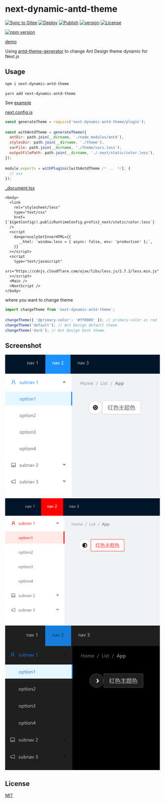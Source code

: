 # next-dynamic-antd-theme

[![Sync to Gitee](https://github.com/OhYee/next-dynamic-antd-theme/workflows/Sync%20to%20Gitee/badge.svg)](https://gitee.com/OhYee/next-dynamic-antd-theme) [![Deploy](https://github.com/OhYee/next-dynamic-antd-theme/workflows/Deploy/badge.svg)](https://gitee.com/OhYee/next-dynamic-antd-theme) [![Publish](https://github.com/OhYee/next-dynamic-antd-theme/workflows/Publish/badge.svg)](https://gitee.com/OhYee/next-dynamic-antd-theme)
[![version](https://img.shields.io/github/v/tag/OhYee/next-dynamic-antd-theme)](https://github.com/OhYee/next-dynamic-antd-theme/tags)  [![License](https://img.shields.io/github/license/OhYee/next-dynamic-antd-theme)](./LICENSE)

[![npm version](https://img.shields.io/npm/v/next-dynamic-antd-theme)](https://www.npmjs.com/package/next-dynamic-antd-theme)

[demo](https://ohyee.github.io/next-dynamic-antd-theme/)

Using [antd-theme-generator](https://github.com/mzohaibqc/antd-theme-generator) to change Ant Design theme dynamic for Next.js

## Usage

```
npm i next-dynamic-antd-theme

yarn add next-dynamic-antd-theme
```


See [example](example)

[next.config.js](example/next.config.js)

```js
const generateTheme = require('next-dynamic-antd-theme/plugin');

const withAntdTheme = generateTheme({
  antDir: path.join(__dirname, './node_modules/antd'),
  stylesDir: path.join(__dirname, './theme'),
  varFile: path.join(__dirname, './theme/vars.less'),
  outputFilePath: path.join(__dirname, './.next/static/color.less'),
});

module.exports = withPlugins([withAntdTheme /* ... */], {
  // xxx
});
```

[\_document.tsx](example/_document.tsx)

```tsx
<body>
  <link
    rel="stylesheet/less"
    type="text/css"
    href={`${getConfig().publicRuntimeConfig.prefix}_next/static/color.less`}
  />
  <script
    dangerouslySetInnerHTML={{
      __html: `window.less = { async: false, env: 'production' };`,
    }}
  ></script>
  <script
    type="text/javascript"
    src="https://cdnjs.cloudflare.com/ajax/libs/less.js/2.7.2/less.min.js"
  ></script>
  <Main />
  <NextScript />
</body>
```

where you want to change theme

```js
import changeTheme from 'next-dynamic-antd-theme';

changeTheme({ '@primary-color': '#ff0000' }); // primary-color as red
changeTheme('default'); // Ant Design default theme
changeTheme('dark'); // Ant Design Dark theme
```

## Screenshot

![](img/default.png)
![](img/red.png)
![](img/dark.png)

## License

[MIT](LICENSE)
